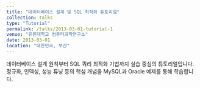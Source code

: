 ```yaml
---
title: "데이터베이스 설계 및 SQL 최적화 튜토리얼"
collection: talks
type: "Tutorial"
permalink: /talks/2013-03-01-tutorial-1
venue: "유원대학교 컴퓨터과학연구소"
date: 2013-03-01
location: "대한민국, 부산"
---
```


데이터베이스 설계 원칙부터 SQL 쿼리 최적화 기법까지 실습 중심의 튜토리얼입니다. 정규화, 인덱싱, 성능 튜닝 등의 핵심 개념을 MySQL과 Oracle 예제를 통해 학습합니다.
